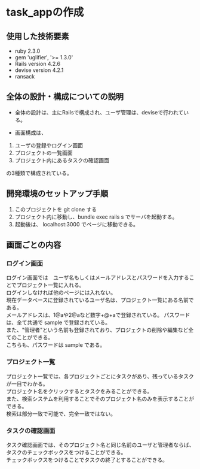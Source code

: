# task_appの作成

## 使用した技術要素
 - ruby 2.3.0
 - gem 'uglifier', '>= 1.3.0'
 - Rails  version 4.2.6
 - devise version 4.2.1
 - ransack

## 全体の設計・構成についての説明
- 全体の設計は、主にRailsで構成され、ユーザ管理は、deviseで行われている。

- 画面構成は、
1. ユーザの登録やログイン画面
2. プロジェクトの一覧画面
3. プロジェクト内にあるタスクの確認画面<br>

の3種類で構成されている。

## 開発環境のセットアップ手順
1. このプロジェクトを git clone する
2. プロジェクト内に移動し、bundle exec rails s でサーバを起動する。
3. 起動後は、 localhost:3000 でページに移動できる。

## 画面ごとの内容

### ログイン画面
ログイン画面では　ユーザ名もしくはメールアドレスとパスワードを入力することでプロジェクト一覧に入れる。<br>
ログインしなければ他のページには入れない。<br>
現在データベースに登録されているユーザ名は、プロジェクト一覧にある名前である。<br>
メールアドレスは、1@aや2@aなど数字+@+aで登録されている。
パスワードは、全て共通で sample で登録されている。<br>
また、"管理者"という名前も登録されており、プロジェクトの削除や編集など全てのことができる。<br>
こちらも、パスワードは sample である。<br>


### プロジェクト一覧
プロジェクト一覧では、各プロジェクトごとにタスクがあり、残っているタスクが一目でわかる。<br>
プロジェクト名をクリックするとタスクをみることができる。<br>
また、検索システムを利用することでそのプロジェクト名のみを表示することができる。<br>
検索は部分一致で可能で、完全一致ではない。<br>

### タスクの確認画面
タスク確認画面では、そのプロジェクト名と同じ名前のユーザと管理者ならば、タスクのチェックボックスをつけることができる。<br>
チェックボックスをつけることでタスクの終了とすることができる。<br>
